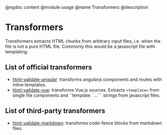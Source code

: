 @ngdoc content
@module usage
@name Transformers
@description

# Transformers

Transformers extracts HTML chunks from arbitrary input files, i.e. when the file
is not a pure HTML file. Commonly this would be a javascript file with
templating.

## List of official transformers

- [html-validate-angular]: transforms angularjs components and routes with inline templates.
- [html-validate-vue]: transforms Vue.js sources. Extracts `<template>` from single file components and
  ``template: `...``` strings from javascript files.

[html-validate-angular]: https://www.npmjs.com/package/html-validate-angular
[html-validate-vue]: https://www.npmjs.com/package/html-validate-vue

## List of third-party transformers

- [html-validate-markdown]: transforms code-fence blocks from markdown files.

[html-validate-markdown]: https://www.npmjs.com/package/html-validate-markdown
